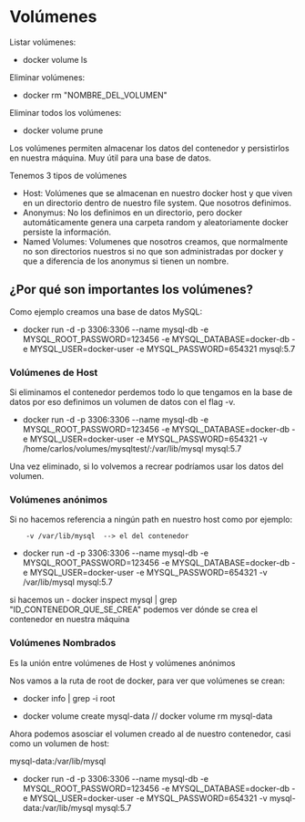 # Volúmenes

Listar volúmenes:
- docker volume ls

Eliminar volúmenes:
- docker rm "NOMBRE_DEL_VOLUMEN"

Eliminar todos los volúmenes:
- docker volume prune

Los volúmenes permiten almacenar los datos del contenedor y persistirlos en nuestra máquina. Muy útil para una base de datos.

Tenemos 3 tipos de volúmenes
- Host:
    Volúmenes que se almacenan en nuestro docker host y que viven en un directorio dentro de nuestro file system. Que nosotros definimos.
- Anonymus:
    No los definimos en un directorio, pero docker automáticamente genera una carpeta random y aleatoriamente docker persiste la información.
- Named Volumes:
    Volumenes que nosotros creamos, que normalmente no son directorios nuestros si no que son administradas por docker y que a diferencia de los anonymus si tienen un nombre.

## ¿Por qué son importantes los volúmenes?
Como ejemplo creamos una base de datos MySQL:
- docker run -d -p 3306:3306 --name mysql-db -e MYSQL_ROOT_PASSWORD=123456 -e MYSQL_DATABASE=docker-db -e MYSQL_USER=docker-user -e MYSQL_PASSWORD=654321  mysql:5.7

### Volúmenes de Host

Si eliminamos el contenedor perdemos todo lo que tengamos en la base de datos por eso definimos un volumen de datos con el flag -v.
- docker run -d -p 3306:3306 --name mysql-db -e MYSQL_ROOT_PASSWORD=123456 -e MYSQL_DATABASE=docker-db -e MYSQL_USER=docker-user -e MYSQL_PASSWORD=654321 -v /home/carlos/volumes/mysqltest/:/var/lib/mysql  mysql:5.7

Una vez eliminado, si lo volvemos a recrear podríamos usar los datos del volumen.

### Volúmenes anónimos
Si no hacemos referencia a ningún path en nuestro host como por ejemplo:

        -v /var/lib/mysql  --> el del contenedor

- docker run -d -p 3306:3306 --name mysql-db -e MYSQL_ROOT_PASSWORD=123456 -e MYSQL_DATABASE=docker-db -e MYSQL_USER=docker-user -e MYSQL_PASSWORD=654321 -v /var/lib/mysql  mysql:5.7

si hacemos un - docker inspect mysql | grep "ID_CONTENEDOR_QUE_SE_CREA"
podemos ver dónde se crea el contenedor en nuestra máquina

### Volúmenes Nombrados
Es la unión entre volúmenes de Host y volúmenes anónimos

Nos vamos a la ruta de root de docker, para ver que volúmenes se crean:
- docker info | grep -i root

- docker volume create mysql-data  //   docker volume rm mysql-data

Ahora podemos asosciar el volumen creado al de nuestro contenedor, casi como un volumen de host:

mysql-data:/var/lib/mysql

- docker run -d -p 3306:3306 --name mysql-db -e MYSQL_ROOT_PASSWORD=123456 -e MYSQL_DATABASE=docker-db -e MYSQL_USER=docker-user -e MYSQL_PASSWORD=654321 -v mysql-data:/var/lib/mysql  mysql:5.7